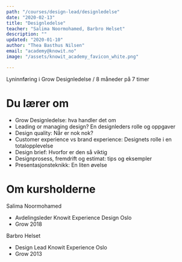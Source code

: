 ```yaml
---
path: "/courses/design-lead/designledelse"
date: "2020-02-13"
title: "Designledelse"
teacher: "Salima Noormohamed, Barbro Helset"
description: ""
updated: "2020-01-10"
author: "Thea Basthus Nilsen"
email: "academy@knowit.no"
image: "/assets/knowit_academy_favicon_white.png"

---
```

Lyninnføring i Grow Designledelse /
8 måneder på 7 timer
 
# Du lærer om

- Grow Designledelse: hva handler det om
- Leading or managing design? En designleders rolle og oppgaver
- Design quality: Når er nok nok?
- Customer experience vs brand experience: Designets rolle i en totalopplevelse
- Design brief: Hvorfor er den så viktig
- Designprosess, fremdrift og estimat: tips og eksempler
- Presentasjonsteknikk: En liten øvelse

# Om kursholderne

Salima Noormohamed
- Avdelingsleder Knowit Experience Design Oslo
- Grow 2018
 
Barbro Helset
- Design Lead Knowit Experience Oslo
- Grow 2013
